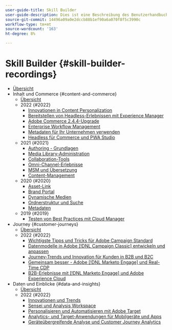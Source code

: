 ```yaml
---
user-guide-title: Skill Builder
user-guide-description: Dies ist eine Beschreibung des Benutzerhandbuchs, das auf der Landingpage angezeigt wird.
source-git-commit: 14496a09a0e2dccb88b1ef90a6a070f8f5c3990c
workflow-type: tm+mt
source-wordcount: '163'
ht-degree: 8%

---
```



# Skill Builder {#skill-builder-recordings}

+ [Übersicht](overview.md)
+ Inhalt und Commerce {#content-and-commerce}
   + [Übersicht](content-and-commerce/overview.md)
   + 2022 {#2022}
      + [Innovationen in Content Personalization](content-and-commerce/2022/content-perosonalization.md)
      + [Bereitstellen von Headless-Erlebnissen mit Experience Manager](content-and-commerce/2022/headless.md)
      + [Adobe Commerce 2.4.4-Upgrade](content-and-commerce/2022/commerce-upgrade.md)
      + [Enterprise Workflow Management](content-and-commerce/2022/workflow.md)
      + [Metadaten für Ihr Unternehmen verwenden](content-and-commerce/2022/metadata.md)
      + [Headless für Commerce und PWA Studio](content-and-commerce/2022/headless-pwa.md)
   + 2021 {#2021}
      + [Authoring - Grundlagen](content-and-commerce/2021/authoring-fundamentals.md)
      + [Media Library-Administration](content-and-commerce/2021/media-library-administration.md)
      + [Collaboration-Tools](content-and-commerce/2021/collaboration-tools.md)
      + [Omni-Channel-Erlebnisse](content-and-commerce/2021/omnichannel-experiences.md)
      + [MSM und Übersetzung](content-and-commerce/2021/multi-site-management-web-translation.md)
      + [Content-Management](content-and-commerce/2021/traditional-headless-content-management.md)
   + 2020 {#2020}
      + [Asset-Link](content-and-commerce/2020/asset-link.md)
      + [Brand Portal](content-and-commerce/2020/brand-portal.md)
      + [Dynamische Medien](content-and-commerce/2020/dynamic-media.md)
      + [Ordnerstruktur und Suche](content-and-commerce/2020/folder-structure-search.md)
      + [Metadaten](content-and-commerce/2020/metadata.md)
   + 2019 {#2019}
      + [Testen von Best Practices mit Cloud Manager](content-and-commerce/2019/cloud-manager-testing.md)
+ Journey {#customer-journeys}
   + [Übersicht](customer-journeys/overview.md)
   + 2022 {#2022}
      + [Wichtigste Tipps und Tricks für Adobe Campaign Standard](customer-journeys/2022/tips-and-tricks.md)
      + [Datenmodelle in Adobe [!DNL Campaign Classic] entwickeln und anpassen](customer-journeys/2022/data-models.md)
      + [Journey-Trends und Innovation für Kunden in B2B und B2C](customer-journeys/2022/keynote.md)
      + [Gemeinsam besser - Adobe [!DNL Marketo Engage] und Real-Time CDP](customer-journeys/2022/b2b-campaigns.md)
      + [B2B-Erlebnisse mit [!DNL Marketo Engage] und Adobe Experience Cloud](customer-journeys/2022/b2b-experiences.md)
+ Daten und Einblicke {#data-and-insights}
   + [Übersicht](data-and-insights/overview.md)
   + 2022 {#2022}
      + [Innovationen und Trends](data-and-insights/2022/innovations.md)
      + [Sensei und Analysis Workspace](data-and-insights/2022/sensei.md)
      + [Personalisieren und Automatisieren mit Adobe Target](data-and-insights/2022/personalize.md)
      + [Analytics- und Target-Anwendungen für Mobilgeräte und Apps](data-and-insights/2022/mobile-and-apps.md)
      + [Geräteübergreifende Analyse und Customer Journey Analytics](data-and-insights/2022/cross-device-analytics.md)

<!--    + [Adobe Campaign Classic V7 vs V8](customer-journeys/2022/classic-v7-vs-v8.md) -->
